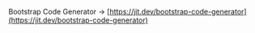 Bootstrap Code Generator → [https://jit.dev/bootstrap-code-generator](https://jit.dev/bootstrap-code-generator)
